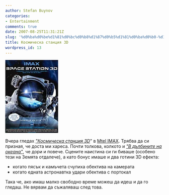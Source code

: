 ```yaml
---
author: Stefan Buynov
categories:
- Entertainment
comments: true
date: 2007-08-25T11:31:21Z
slug: '%d0%ba%d0%be%d1%81%d0%bc%d0%b8%d1%87%d0%b5%d1%81%d0%ba%d0%b0-%d1%81%d1%82%d0%b0%d0%bd%d1%86%d0%b8%d1%8f-3d'
title: Космическа станция 3D
wordpress_id: 13
---
```


[![Space Station 3D](/images/2007/08/space_station_3d.jpg)](/images/2007/08/space_station_3d.jpg)

Вчера гледах [_"Космическа станция 3D_](http://www.imdb.com/title/tt0290296/)" в [Mtel IMAX](http://www.mtelimax.com/). Трябва да си призная, че доста ми хареса. Почти толкова, колкото и [_"В дълбините на океана"_](http://www.imdb.com/title/tt0110150/), че дори и повече. Сцените наистина си ги биваше (особено тези на Земята отдалече), а като бонус имаше и два готини 3D ефекта:
	
  * когато пясък и камъчета счупиха обектива на камерата
  * когато едната астронавтка удари обектива с портокал

Така че, ако имаш малко свободно време можеш да идеш и да го гледаш. Не вярвам да съжаляваш след това.
